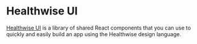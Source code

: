 # Healthwise UI

[Healthwise UI](//healthwise.github.io/healthwise-ui) is a library of shared React components that you can use to quickly and easily build an app using the Healthwise design language.


